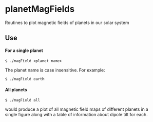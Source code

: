 # planetMagFields
Routines to plot magnetic fields of planets in our solar system

## Use
#### For a single planet

```
$ ./magField <planet name>
```
The planet name is case insensitive. For example:
```
$ ./magField earth
```

#### All planets

```
$ ./magField all
```

would produce a plot of all magnetic field maps of different planets in a single figure
along with a table of information about dipole tilt for each.
